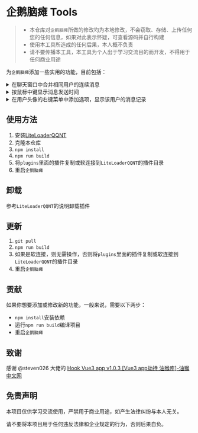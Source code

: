 # 企鹅脑瘫 Tools

> - 本仓库对`企鹅脑瘫`所做的修改均为本地修改，不会窃取、存储、上传任何您的任何信息，如果对此表示怀疑，可查看源码并自行构建
> - 使用本工具所造成的任何后果，本人概不负责
> - 请不要传播本工具，本工具为个人出于学习交流目的而开发，不得用于任何商业用途

为`企鹅脑瘫`添加一些实用的功能，目前包括：

<details><summary>在聊天窗口中合并相同用户的连续消息</summary>

![](docs/images/README/20230514200253.png)

</details>

<details><summary>按鼠标中键显示消息发送时间</summary>

![](docs/images/README/20230530164658.png)

</details>

<details><summary>在用户头像的右键菜单中添加选项，显示该用户的消息记录</summary>

</details>

</details>


## 使用方法

1. 安装[LiteLoaderQQNT](https://github.com/mo-jinran/LiteLoaderQQNT)
2. 克隆本仓库
2. `npm install`
3. `npm run build`
4. 将`plugins`里面的插件复制或软连接到`LiteLoaderQQNT`的插件目录
5. 重启`企鹅脑瘫`

## 卸载

参考`LiteLoaderQQNT`的说明卸载插件

## 更新

1. `git pull`
2. `npm run build`
3. 如果是软连接，则无需操作，否则将`plugins`里面的插件复制或软连接到`LiteLoaderQQNT`的插件目录
4. 重启`企鹅脑瘫`

## 贡献

如果你想要添加或修改新的功能，一般来说，需要以下两步：

- `npm install`安装依赖
- 运行`npm run build`编译项目
- 重启`企鹅脑瘫`

## 致谢

感谢 @steven026 大佬的 [Hook Vue3 app v1.0.3 [Vue3 app劫持 油猴库]-油猴中文网](https://bbs.tampermonkey.net.cn/thread-2886-1-1.html)

## 免责声明

本项目仅供学习交流使用，严禁用于商业用途，如产生法律纠纷与本人无关。

请不要将本项目用于任何违反法律和企业规定的行为，否则后果自负。
